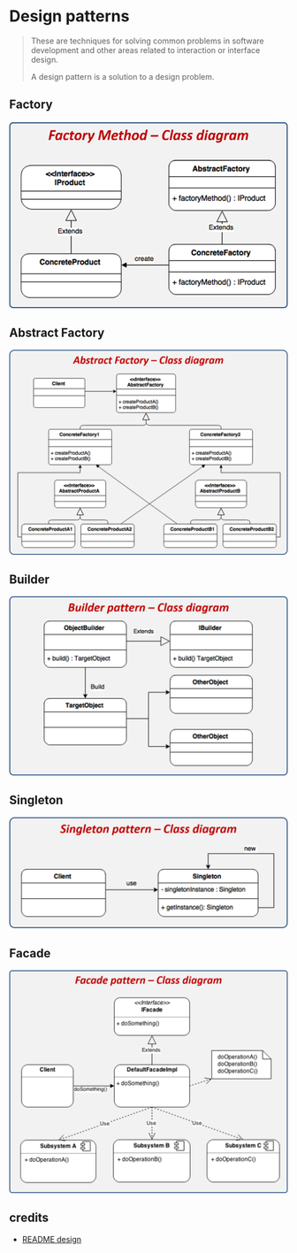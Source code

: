 # Design patterns

>These are techniques for solving common problems in software development and other areas related to interaction or interface design.
>
>A design pattern is a solution to a design problem.

## Factory

![](./etc/factory.png "https://reactiveprogramming.io/blog/es/patrones-de-diseno/factory")

## Abstract Factory

![](./etc/abstractFactory.png "https://reactiveprogramming.io/blog/es/patrones-de-diseno/abstract-facade")

## Builder

![](./etc/builder.png "https://reactiveprogramming.io/blog/es/patrones-de-diseno/builder")

## Singleton

![](./etc/singleton.png "https://reactiveprogramming.io/blog/es/patrones-de-diseno/singleton")

## Facade

![](./etc/facade.png "https://reactiveprogramming.io/blog/es/patrones-de-diseno/facade")

## credits

* [README design](https://github.com/iluwatar/java-design-patterns)
